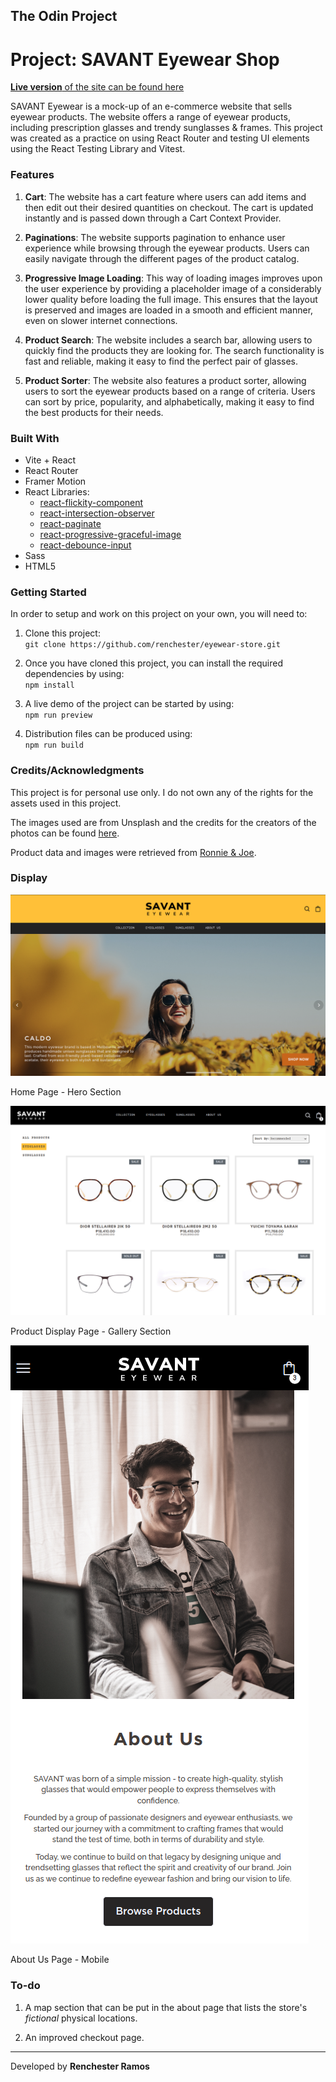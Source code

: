 ## The Odin Project

# Project: SAVANT Eyewear Shop

[**Live version** of the site can be found here](https://savant-eyewear.vercel.app//)

SAVANT Eyewear is a mock-up of an e-commerce website that sells eyewear products. The website offers a range of eyewear products, including prescription glasses and trendy sunglasses & frames. This project was created as a practice on using React Router and testing UI elements using the React Testing Library and Vitest.

### Features

1. **Cart**: The website has a cart feature where users can add items and then edit out their desired quantities on checkout. The cart is updated instantly and is passed down through a Cart Context Provider.

2. **Paginations**: The website supports pagination to enhance user experience while browsing through the eyewear products. Users can easily navigate through the different pages of the product catalog.

3. **Progressive Image Loading**: This way of loading images improves upon the user experience by providing a placeholder image of a considerably lower quality before loading the full image. This ensures that the layout is preserved and images are loaded in a smooth and efficient manner, even on slower internet connections.

4. **Product Search**: The website includes a search bar, allowing users to quickly find the products they are looking for. The search functionality is fast and reliable, making it easy to find the perfect pair of glasses.

5. **Product Sorter**: The website also features a product sorter, allowing users to sort the eyewear products based on a range of criteria. Users can sort by price, popularity, and alphabetically, making it easy to find the best products for their needs.

### Built With

- Vite + React
- React Router
- Framer Motion
- React Libraries:
  - [react-flickity-component](https://www.npmjs.com/package/react-flickity-component)
  - [react-intersection-observer](https://www.npmjs.com/package/react-intersection-observer)
  - [react-paginate](https://www.npmjs.com/package/react-paginate)
  - [react-progressive-graceful-image](https://www.npmjs.com/package/react-progressive-graceful-image)
  - [react-debounce-input](https://www.npmjs.com/package/react-debounce-input)
- Sass
- HTML5

### Getting Started

In order to setup and work on this project on your own, you will need to:

1. Clone this project:  
   `git clone https://github.com/renchester/eyewear-store.git`

2. Once you have cloned this project, you can install the required dependencies by using:  
   `npm install`

3. A live demo of the project can be started by using:  
   `npm run preview`

4. Distribution files can be produced using:  
   `npm run build`

### Credits/Acknowledgments

This project is for personal use only. I do not own any of the rights for the assets used in this project.

The images used are from Unsplash and the credits for the creators of the photos can be found [here](https://github.com/renchester/eyewear-shop/blob/main/credits.md).

Product data and images were retrieved from [Ronnie & Joe](https://ronnieandjoe.com/).

### Display

![Hero Section](img/hero-view.png)

Home Page - Hero Section

![Product Gallery View](img/product-gallery-view.png)

Product Display Page - Gallery Section

![About us Section on Mobile](img/about-us-mobile.png)

About Us Page - Mobile

### To-do

1. A map section that can be put in the about page that lists the store's _fictional_ physical locations.

2. An improved checkout page.

---

Developed by **Renchester Ramos**
